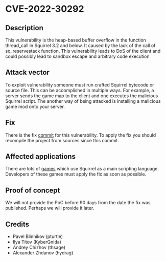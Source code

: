 # CVE-2022-30292

## Description
This vulnerability is the heap-based buffer overflow in the function thread_call in Squirrel 3.2 and below. It caused by the lack of the call of sq_reservestack function. This vulnerability leads to DoS of the client and could possibly lead to sandbox escape and arbitrary code execution

## Attack vector
To exploit vulnerability someone must run crafted Squirrel bytecode or source file. This can be accomplished in multiple ways. For example, a server sends the game map to the client and one executes the malicious Squirrel script. The another way of being attacked is installing a malicious game mod onto your server.

## Fix
There is the fix [commit](https://github.com/albertodemichelis/squirrel/commit/a6413aa690e0bdfef648c68693349a7b878fe60d) for this vulnerability. To apply the fix you should recompile the project from sources since this commit.

## Affected applications
There are lots of [games](https://en.wikipedia.org/wiki/Squirrel_(programming_language)#Games_using_Squirrel) which use Squirrel as a main scripting language. Developers of these games must apply the fix as soon as possible.

## Proof of concept
We will not provide the PoC before 90 days from the date the fix was published. Perhaps we will provide it later.

## Credits
- Pavel Blinnikov (pturtle)
- Ilya Titov (KyberGnida)
- Andrey Chizhov (thsage)
- Alexander Zhdanov (hydrag)
